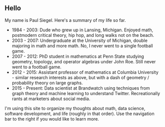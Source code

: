 ## Hello
My name is Paul Siegel.  Here's a summary of my life so far.

* 1984 - 2003: Dude who grew up in Lansing, Michigan.  Enjoyed math, postmodern critical theory, hip hop, and long walks not on the beach.
* 2003 - 2007: Undergraduate at the University of Michigan, double majoring in math and more math.  No, I never went to a single football game.
* 2007 - 2012: PhD student in mathematics at Penn State studying geometry, topology, and operator algebras under John Roe.  Still never went to a football game.
* 2012 - 2015: Assistant professor of mathematics at Columbia University - similar research interests as above, but with a dash of geometry / probability theory on large graphs.
* 2015 - Present: Data scientist at Brandwatch using techniques from graph theory and machine learning to understand Twitter.  Recreationally rants at marketers about social media.

I'm using this site to organize my thoughts about math, data science, software development, and life (roughly in that order).  Use the navigation bar to the right if you would like to learn more.
